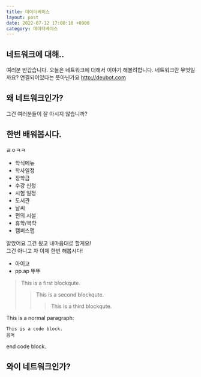 ```yaml
---
title: 데이터베이스
layout: post
date: 2022-07-12 17:00:10 +0900
category: 데이터베이스
---
```


## 네트워크에 대해..
여러분 반갑습니다. 오늘은 네트워크에 대해서 이야기 해볼려합니다. 네트워크란 무엇일까요? 연결되어있다는 뜻아닌가요
http://deubot.com


## 왜 네트워크인가?
그건 여러분들이 잘 아시지 않습니까?

## 한번 배워봅시다.

ㄹㅇㅋㅋ
+ 학식메뉴
+ 학사일정
+ 장학금
+ 수강 신청
+ 시험 일정
+ 도서관
+ 날씨
+ 편의 시설
+ 휴학/복학
+ 캠퍼스맵

알았어요 그건 됬고 내마음대로 할게요!   
그건 아니고 자 이제 한번 해봅시다!
+ 아이고
+ pp.ap 뚜뚜      
> This is a first blockqute.
>> This is a second blockqute.
>>> This is a third blockqute.

This is a normal paragraph:

    This is a code block.
    음머
end code block.

## 와이 네트워크인가?